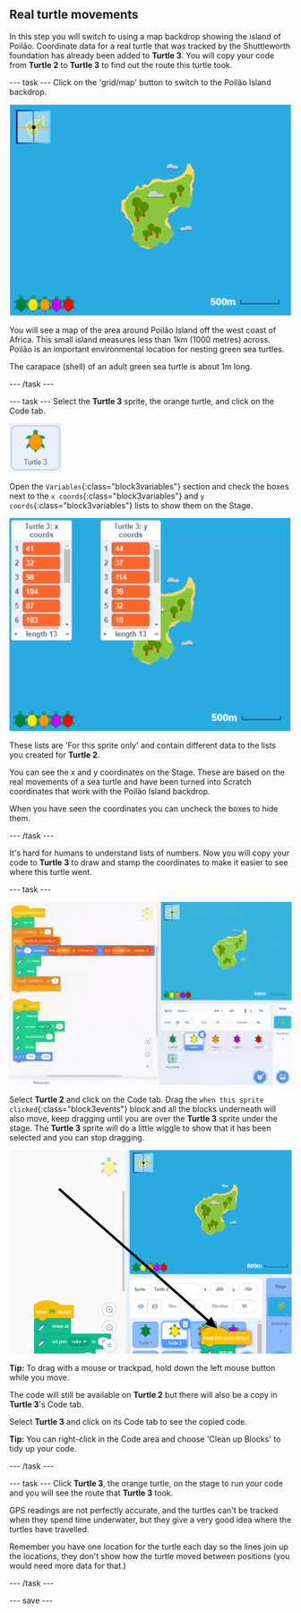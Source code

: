 ## Real turtle movements

In this step you will switch to using a map backdrop showing the island of Poilão. Coordinate data for a real turtle that was tracked by the Shuttleworth foundation has already been added to **Turtle 3**. You will copy your code from **Turtle 2** to **Turtle 3** to find out the route this turtle took.

--- task ---
Click on the 'grid/map' button to switch to the Poilão Island backdrop. 

![Stage showing map with button highlighted](images/map-backdrop.png)

You will see a map of the area around Poilão Island off the west coast of Africa. This small island measures less than 1km (1000 metres) across. Poilão is an important environmental location for nesting green sea turtles.

The carapace (shell) of an adult green sea turtle is about 1m long. 

--- /task ---

--- task ---
Select the **Turtle 3** sprite, the orange turtle, and click on the Code tab. 

![image of Turtle 3 sprite](images/turtle-3-sprite.png)

Open the `Variables`{:class="block3variables"} section and check the boxes next to the `x coords`{:class="block3variables"} and `y coords`{:class="block3variables"} lists to show them on the Stage. 

![Screenshot of Turtle 3 lists on stage](images/turtle-3-lists-on-stage.png)

These lists are 'For this sprite only' and contain different data to the lists you created for **Turtle 2**.

You can see the x and y coordinates on the Stage. These are based on the real movements of a sea turtle and have been turned into Scratch coordinates that work with the Poilão Island backdrop. 

When you have seen the coordinates you can uncheck the boxes to hide them. 

--- /task ---

It's hard for humans to understand lists of numbers. Now you will copy your code to **Turtle 3** to draw and stamp the coordinates to make it easier to see where this turtle went. 

--- task ---

![Animation of dragging code from Turtle 2 to Turtle 3](images/drag-code-to-turtle-3.gif)

Select **Turtle 2** and click on the Code tab. Drag the `when this sprite clicked`{:class="block3events"} block and all the blocks underneath will also move, keep dragging until you are over the **Turtle 3** sprite under the stage. The **Turtle 3** sprite will do a little wiggle to show that it has been selected and you can stop dragging. 

![Drag code from Turtle 2 to Turtle 3](images/turtle-3-drag-code.png)

**Tip:** To drag with a mouse or trackpad, hold down the left mouse button while you move. 

The code will still be available on **Turtle 2** but there will also be a copy in **Turtle 3**'s Code tab.

Select **Turtle 3** and click on its Code tab to see the copied code. 

**Tip:** You can right-click in the Code area and choose 'Clean up Blocks' to tidy up your code.

--- /task ---

--- task ---
Click **Turtle 3**, the orange turtle, on the stage to run your code and you will see the route that **Turtle 3** took. 

GPS readings are not perfectly accurate, and the turtles can't be tracked when they spend time underwater, but they give a very good idea where the turtles have travelled.

Remember you have one location for the turtle each day so the lines join up the locations, they don't show how the turtle moved between positions (you would need more data for that.)

--- /task ---

--- save ---

